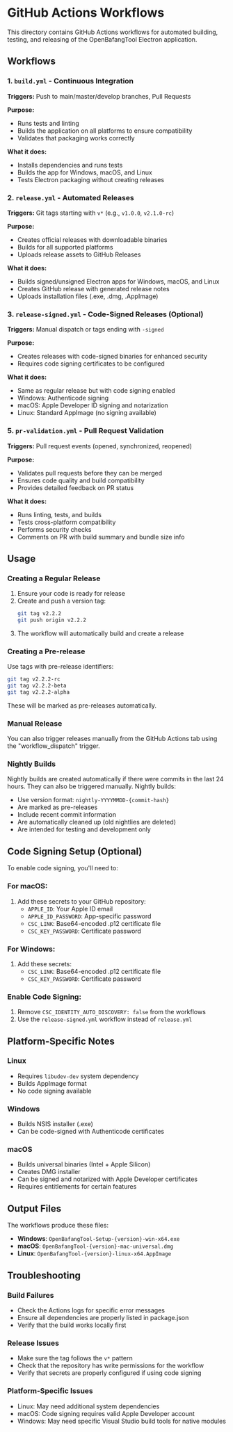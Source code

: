 # GitHub Actions Workflows

This directory contains GitHub Actions workflows for automated building, testing, and releasing of the OpenBafangTool Electron application.

## Workflows

### 1. `build.yml` - Continuous Integration
**Triggers:** Push to main/master/develop branches, Pull Requests

**Purpose:** 
- Runs tests and linting
- Builds the application on all platforms to ensure compatibility
- Validates that packaging works correctly

**What it does:**
- Installs dependencies and runs tests
- Builds the app for Windows, macOS, and Linux
- Tests Electron packaging without creating releases

### 2. `release.yml` - Automated Releases
**Triggers:** Git tags starting with `v*` (e.g., `v1.0.0`, `v2.1.0-rc`)

**Purpose:** 
- Creates official releases with downloadable binaries
- Builds for all supported platforms
- Uploads release assets to GitHub Releases

**What it does:**
- Builds signed/unsigned Electron apps for Windows, macOS, and Linux
- Creates GitHub release with generated release notes
- Uploads installation files (.exe, .dmg, .AppImage)

### 3. `release-signed.yml` - Code-Signed Releases (Optional)
**Triggers:** Manual dispatch or tags ending with `-signed`

**Purpose:** 
- Creates releases with code-signed binaries for enhanced security
- Requires code signing certificates to be configured

**What it does:**
- Same as regular release but with code signing enabled
- Windows: Authenticode signing
- macOS: Apple Developer ID signing and notarization
- Linux: Standard AppImage (no signing available)

### 5. `pr-validation.yml` - Pull Request Validation
**Triggers:** Pull request events (opened, synchronized, reopened)

**Purpose:** 
- Validates pull requests before they can be merged
- Ensures code quality and build compatibility
- Provides detailed feedback on PR status

**What it does:**
- Runs linting, tests, and builds
- Tests cross-platform compatibility
- Performs security checks
- Comments on PR with build summary and bundle size info


## Usage

### Creating a Regular Release

1. Ensure your code is ready for release
2. Create and push a version tag:
   ```bash
   git tag v2.2.2
   git push origin v2.2.2
   ```
3. The workflow will automatically build and create a release

### Creating a Pre-release

Use tags with pre-release identifiers:
```bash
git tag v2.2.2-rc
git tag v2.2.2-beta
git tag v2.2.2-alpha
```

These will be marked as pre-releases automatically.

### Manual Release

You can also trigger releases manually from the GitHub Actions tab using the "workflow_dispatch" trigger.

### Nightly Builds

Nightly builds are created automatically if there were commits in the last 24 hours. They can also be triggered manually. Nightly builds:

- Use version format: `nightly-YYYYMMDD-{commit-hash}`
- Are marked as pre-releases
- Include recent commit information
- Are automatically cleaned up (old nightlies are deleted)
- Are intended for testing and development only

## Code Signing Setup (Optional)

To enable code signing, you'll need to:

### For macOS:
1. Add these secrets to your GitHub repository:
   - `APPLE_ID`: Your Apple ID email
   - `APPLE_ID_PASSWORD`: App-specific password
   - `CSC_LINK`: Base64-encoded .p12 certificate file
   - `CSC_KEY_PASSWORD`: Certificate password

### For Windows:
1. Add these secrets:
   - `CSC_LINK`: Base64-encoded .p12 certificate file  
   - `CSC_KEY_PASSWORD`: Certificate password

### Enable Code Signing:
1. Remove `CSC_IDENTITY_AUTO_DISCOVERY: false` from the workflows
2. Use the `release-signed.yml` workflow instead of `release.yml`

## Platform-Specific Notes

### Linux
- Requires `libudev-dev` system dependency
- Builds AppImage format
- No code signing available

### Windows  
- Builds NSIS installer (.exe)
- Can be code-signed with Authenticode certificates

### macOS
- Builds universal binaries (Intel + Apple Silicon)
- Creates DMG installer
- Can be signed and notarized with Apple Developer certificates
- Requires entitlements for certain features

## Output Files

The workflows produce these files:

- **Windows**: `OpenBafangTool-Setup-{version}-win-x64.exe`
- **macOS**: `OpenBafangTool-{version}-mac-universal.dmg`
- **Linux**: `OpenBafangTool-{version}-linux-x64.AppImage`

## Troubleshooting

### Build Failures
- Check the Actions logs for specific error messages
- Ensure all dependencies are properly listed in package.json
- Verify that the build works locally first

### Release Issues
- Make sure the tag follows the `v*` pattern
- Check that the repository has write permissions for the workflow
- Verify that secrets are properly configured if using code signing

### Platform-Specific Issues
- Linux: May need additional system dependencies
- macOS: Code signing requires valid Apple Developer account
- Windows: May need specific Visual Studio build tools for native modules